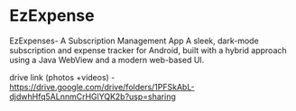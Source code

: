 # EzExpense
EzExpenses- A Subscription Management App  A sleek, dark-mode subscription and expense tracker for Android, built with a hybrid approach using a Java WebView and a modern web-based UI.

drive link (photos +videos) - https://drive.google.com/drive/folders/1PFSkAbL-djdwhHfq5ALnnmCrHGlYQK2b?usp=sharing 
